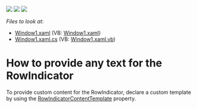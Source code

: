 <!-- default badges list -->
![](https://img.shields.io/endpoint?url=https://codecentral.devexpress.com/api/v1/VersionRange/128652464/11.1.4%2B)
[![](https://img.shields.io/badge/Open_in_DevExpress_Support_Center-FF7200?style=flat-square&logo=DevExpress&logoColor=white)](https://supportcenter.devexpress.com/ticket/details/E2362)
[![](https://img.shields.io/badge/📖_How_to_use_DevExpress_Examples-e9f6fc?style=flat-square)](https://docs.devexpress.com/GeneralInformation/403183)
<!-- default badges end -->
<!-- default file list -->
*Files to look at*:

* [Window1.xaml](./CS/Q266716RowIndicator/Window1.xaml) (VB: [Window1.xaml](./VB/Q266716RowIndicator/Window1.xaml))
* [Window1.xaml.cs](./CS/Q266716RowIndicator/Window1.xaml.cs) (VB: [Window1.xaml.vb](./VB/Q266716RowIndicator/Window1.xaml.vb))
<!-- default file list end -->
# How to provide any text for the RowIndicator


<p>To provide custom content for the RowIndicator, declare a custom template by using the <a href="https://documentation.devexpress.com/WPF/DevExpress.Xpf.Grid.TableView.RowIndicatorContentTemplate.property">RowIndicatorContentTemplate</a> property.</p>

<br/>


